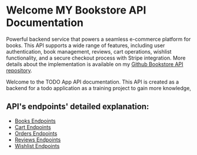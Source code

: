 # Welcome MY Bookstore API Documentation

Powerful backend service that powers a seamless e-commerce platform for books. This API supports a wide range of features, including user authentication, book management, reviews, cart operations, wishlist functionality, and a secure checkout process with Stripe integration. More details about the implementation is available on my [Github Bookstore API repository](https://github.com/Alaa-Eldeen22/bookstore-app).

Welcome to the TODO App API documentation. This API is created as a backend for a todo application as a training project to gain more knowledge, 

## API's endpoints' detailed explanation: 

- [Books Endpoints](books.md)
- [Cart Endpoints](cart.md)
- [Orders Endpoints](order.md)
- [Reviews Endpoints](reviews.md)
- [Wishlist Endpoints](wishlist.md)
